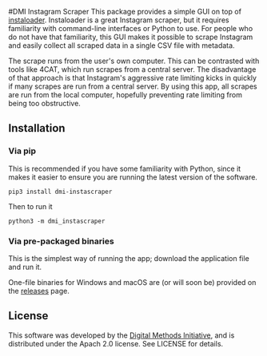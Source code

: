 #DMI Instagram Scraper
This package provides a simple GUI on top of 
[instaloader](https://instaloader.github.io). Instaloader is a great Instagram 
scraper, but it requires familiarity with command-line interfaces or Python to
use. For people who do not have that familiarity, this GUI makes it possible to
scrape Instagram and easily collect all scraped data in a single CSV file with
metadata.

The scrape runs from the user's own computer. This can be contrasted with tools
like 4CAT, which run scrapes from a central server. The disadvantage of that
approach is that Instagram's aggressive rate limiting kicks in quickly if many
scrapes are run from a central server. By using this app, all scrapes are run
from the local computer, hopefully preventing rate limiting from being too
obstructive.

## Installation

### Via pip
This is recommended if you have some familiarity with Python, since it makes it
easier to ensure you are running the latest version of the software.

```
pip3 install dmi-instascraper
```

Then to run it

```
python3 -m dmi_instascraper
```

### Via pre-packaged binaries
This is the simplest way of running the app; download the application file and 
run it.

One-file binaries for Windows and macOS are (or will soon be) provided on the 
[releases](https://github.com/digitalmethodsinitiative/dmi-instascraper/releases) 
page.

## License
This software was developed by the 
[Digital Methods Initiative](https://digitalmethods.net), and is distributed
under the Apach 2.0 license. See LICENSE for details.